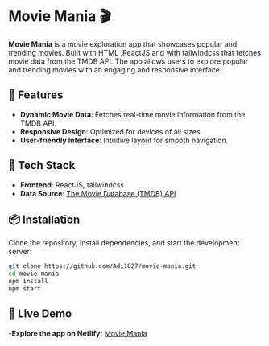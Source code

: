 # Movie Mania 🎬

**Movie Mania** is a movie exploration app that showcases popular and trending movies. Built with HTML ,ReactJS  and with tailwindcss that fetches movie data from the TMDB API. The app allows users to explore popular and trending movies with an engaging and responsive interface.

## 🌟 Features

- **Dynamic Movie Data**: Fetches real-time movie information from the TMDB API.
- **Responsive Design**: Optimized for devices of all sizes.
- **User-friendly Interface**: Intuitive layout for smooth navigation.

## 📂 Tech Stack

- **Frontend**: ReactJS, tailwindcss
- **Data Source**: [The Movie Database (TMDB) API](https://www.themoviedb.org/documentation/api)

## 📦 Installation

Clone the repository, install dependencies, and start the development server:

```bash
git clone https://github.com/Adi1827/movie-mania.git
cd movie-mania
npm install
npm start
```

## 🚀 Live Demo
-**Explore the app on Netlify:** <a href="https://moviemania123.netlify.app/" target="_blank">Movie Mania</a>
